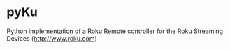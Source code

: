 pyKu
====

Python implementation of a Roku Remote controller for the Roku Streaming Devices (http://www.roku.com)